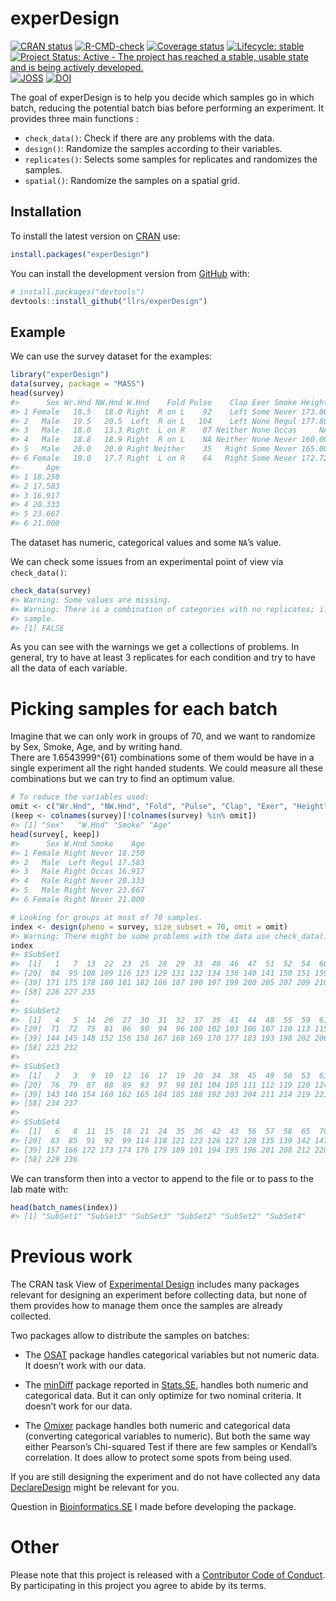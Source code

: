 
<!-- README.md is generated from README.Rmd. Please edit that file -->

# experDesign

<!-- badges: start -->

[![CRAN
status](https://www.r-pkg.org/badges/version/experDesign)](https://CRAN.R-project.org/package=experDesign)
[![R-CMD-check](https://github.com/llrs/experDesign/actions/workflows/R-CMD-check.yaml/badge.svg)](https://github.com/llrs/experDesign/actions/workflows/R-CMD-check.yaml)
[![Coverage
status](https://codecov.io/gh/llrs/experDesign/branch/master/graph/badge.svg)](https://codecov.io/github/llrs/experDesign?branch=master)
[![Lifecycle:
stable](https://img.shields.io/badge/lifecycle-stable-brightgreen.svg)](https://lifecycle.r-lib.org/articles/stages.html#stable)
[![Project Status: Active - The project has reached a stable, usable
state and is being actively
developed.](https://www.repostatus.org/badges/latest/active.svg)](https://www.repostatus.org/#active)
[![JOSS](https://joss.theoj.org/papers/10.21105/joss.03358/status.svg)](https://doi.org/10.21105/joss.03358)
[![DOI](https://zenodo.org/badge/142569201.svg)](https://zenodo.org/badge/latestdoi/142569201)

<!-- badges: end -->

The goal of experDesign is to help you decide which samples go in which
batch, reducing the potential batch bias before performing an
experiment. It provides three main functions :

- `check_data()`: Check if there are any problems with the data.
- `design()`: Randomize the samples according to their variables.
- `replicates()`: Selects some samples for replicates and randomizes the
  samples.
- `spatial()`: Randomize the samples on a spatial grid.

## Installation

To install the latest version on
[CRAN](https://CRAN.R-project.org/package=experDesign) use:

``` r
install.packages("experDesign")
```

You can install the development version from
[GitHub](https://github.com/) with:

``` r
# install.packages("devtools")
devtools::install_github("llrs/experDesign")
```

## Example

We can use the survey dataset for the examples:

``` r
library("experDesign")
data(survey, package = "MASS") 
head(survey)
#>      Sex Wr.Hnd NW.Hnd W.Hnd    Fold Pulse    Clap Exer Smoke Height      M.I
#> 1 Female   18.5   18.0 Right  R on L    92    Left Some Never 173.00   Metric
#> 2   Male   19.5   20.5  Left  R on L   104    Left None Regul 177.80 Imperial
#> 3   Male   18.0   13.3 Right  L on R    87 Neither None Occas     NA     <NA>
#> 4   Male   18.8   18.9 Right  R on L    NA Neither None Never 160.00   Metric
#> 5   Male   20.0   20.0 Right Neither    35   Right Some Never 165.00   Metric
#> 6 Female   18.0   17.7 Right  L on R    64   Right Some Never 172.72 Imperial
#>      Age
#> 1 18.250
#> 2 17.583
#> 3 16.917
#> 4 20.333
#> 5 23.667
#> 6 21.000
```

The dataset has numeric, categorical values and some `NA`’s value.

We can check some issues from an experimental point of view via
`check_data()`:

``` r
check_data(survey)
#> Warning: Some values are missing.
#> Warning: There is a combination of categories with no replicates; i.e. just one
#> sample.
#> [1] FALSE
```

As you can see with the warnings we get a collections of problems. In
general, try to have at least 3 replicates for each condition and try to
have all the data of each variable.

# Picking samples for each batch

Imagine that we can only work in groups of 70, and we want to randomize
by Sex, Smoke, Age, and by writing hand.  
There are 1.6543999^{61} combinations some of them would be have in a
single experiment all the right handed students. We could measure all
these combinations but we can try to find an optimum value.

``` r
# To reduce the variables used:
omit <- c("Wr.Hnd", "NW.Hnd", "Fold", "Pulse", "Clap", "Exer", "Height", "M.I")
(keep <- colnames(survey)[!colnames(survey) %in% omit])
#> [1] "Sex"   "W.Hnd" "Smoke" "Age"
head(survey[, keep])
#>      Sex W.Hnd Smoke    Age
#> 1 Female Right Never 18.250
#> 2   Male  Left Regul 17.583
#> 3   Male Right Occas 16.917
#> 4   Male Right Never 20.333
#> 5   Male Right Never 23.667
#> 6 Female Right Never 21.000

# Looking for groups at most of 70 samples.
index <- design(pheno = survey, size_subset = 70, omit = omit)
#> Warning: There might be some problems with the data use check_data().
index
#> $SubSet1
#>  [1]   1   7  13  22  23  25  28  29  33  40  46  47  51  52  54  60  73  74  80
#> [20]  84  95 108 109 116 123 129 131 132 134 136 140 141 150 151 159 161 163 164
#> [39] 171 175 178 180 181 182 186 187 190 197 199 200 205 207 209 210 215 216 224
#> [58] 226 227 235
#> 
#> $SubSet2
#>  [1]   4   5  14  26  27  30  31  32  37  39  41  44  48  55  59  61  62  66  68
#> [20]  71  72  75  81  86  90  94  96 100 102 103 106 107 110 113 115 117 125 137
#> [39] 144 145 148 152 156 158 167 168 169 170 177 183 193 198 202 206 213 217 218
#> [58] 223 232
#> 
#> $SubSet3
#>  [1]   2   3   9  10  12  16  17  19  20  34  38  45  49  50  53  63  64  67  69
#> [20]  76  79  87  88  89  93  97  98 101 104 105 111 112 119 120 124 130 133 138
#> [39] 143 146 154 160 162 165 184 185 188 192 203 204 211 214 219 221 230 231 233
#> [58] 234 237
#> 
#> $SubSet4
#>  [1]   6   8  11  15  18  21  24  35  36  42  43  56  57  58  65  70  77  78  82
#> [20]  83  85  91  92  99 114 118 121 122 126 127 128 135 139 142 147 149 153 155
#> [39] 157 166 172 173 174 176 179 189 191 194 195 196 201 208 212 220 222 225 228
#> [58] 229 236
```

We can transform then into a vector to append to the file or to pass to
the lab mate with:

``` r
head(batch_names(index))
#> [1] "SubSet1" "SubSet3" "SubSet3" "SubSet2" "SubSet2" "SubSet4"
```

# Previous work

The CRAN task View of [Experimental
Design](https://CRAN.R-project.org/view=ExperimentalDesign) includes
many packages relevant for designing an experiment before collecting
data, but none of them provides how to manage them once the samples are
already collected.

Two packages allow to distribute the samples on batches:

- The
  [OSAT](https://bioconductor.org/packages/release/bioc/html/OSAT.html)
  package handles categorical variables but not numeric data. It doesn’t
  work with our data.

- The [minDiff](https://github.com/m-Py/minDiff) package reported in
  [Stats.SE](https://stats.stackexchange.com/a/326015/105234), handles
  both numeric and categorical data. But it can only optimize for two
  nominal criteria. It doesn’t work for our data.

- The [Omixer](https://bioconductor.org/packages/Omixer/) package
  handles both numeric and categorical data (converting categorical
  variables to numeric). But both the same way either Pearson’s
  Chi-squared Test if there are few samples or Kendall’s correlation. It
  does allow to protect some spots from being used.

If you are still designing the experiment and do not have collected any
data [DeclareDesign](https://cran.r-project.org/package=DeclareDesign)
might be relevant for you.

Question in
[Bioinformatics.SE](https://bioinformatics.stackexchange.com/q/4765/48)
I made before developing the package.

# Other

Please note that this project is released with a [Contributor Code of
Conduct](https://www.contributor-covenant.org/version/1/0/0/code-of-conduct/).
By participating in this project you agree to abide by its terms.
